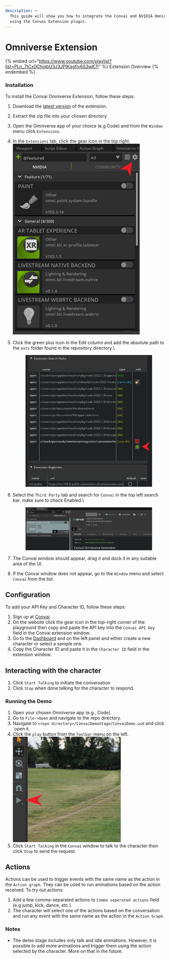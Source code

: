 ```yaml
---
description: >-
  This guide will show you how to integrate the Convai and NVIDIA Omniverse
  using the Convai Extension plugin.
---
```


# Omniverse Extension

{% embed url="https://www.youtube.com/playlist?list=PLn_7tCx0ChiqbU3J3JPIKagfiv6S3wK7i" %}
Extension Overview
{% endembed %}

### Installation

To install the Convai Omniverse Extension, follow these steps:

1. Download the [latest version](https://github.com/Conv-AI/ov_extension/archive/refs/tags/1.0.3.zip) of the extension.
2. Extract the zip file into your chosen directory.
3. Open the Omniverse app of your choice (e.g Code) and from the `Window` menu click `Extensions`.
4. In the `Extensions` tab, click the gear icon in the top right.\
   ![](<../../.gitbook/assets/image (102).png>)
5.  Click the green plus icon in the Edit column and add the absolute path to the `exts` folder found in the repository directory.\


    <figure><img src="../../.gitbook/assets/image (201).png" alt=""><figcaption></figcaption></figure>
6.  Select the `Third Party` tab and search for `Convai` in the top left search bar, make sure to check Enabled.\


    <figure><img src="../../.gitbook/assets/image (103).png" alt=""><figcaption></figcaption></figure>
7. The Convai window should appear, drag it and dock it in any suitable area of the UI.&#x20;
8.  If the Convai window does not appear, go to the `Window` menu and select `Convai` from the list.



## Configuration

To add your API Key and Character ID, follow these steps:

1. Sign up at [Convai](https://convai.com/).
2. On the website click the gear icon in the top-right corner of the playground then copy and paste the API key into the `Convai API Key` field in the Convai extension window.
3. Go to the [Dashboard](https://convai.com/pipeline/dashboard) and on the left panel and either create a new character or select a sample one.
4. Copy the Character ID and paste it in the `Character ID` field in the extension window.

## Interacting with the character

1. Click `Start Talking` to initiate the conversation
2. Click `Stop` when done talking for the character to respond.

### Running the Demo

1. Open your chosen Omniverse app (e.g., Code).
2. Go to `File->Open` and navigate to the repo directory.
3. Navigate to `<repo directory>/ConvaiDemoStage/ConvaiDemo.usd` and click \`open it.
4. Click the `play` button from the `Toolbar` menu on the left.\
   ![](<../../.gitbook/assets/image (95).png>)
5. Click `Start Talking` in the `Convai` window to talk to the character then click `Stop` to send the request.

## Actions

Actions can be used to trigger events with the same name as the action in the `Action graph`. They can be used to run animations based on the action received. To try out actions:

1. Add a few comma-separated actions to `Comma seperated actions` field (e.g jump, kick, dance, etc.).
2. The character will select one of the actions based on the conversation and run any event with the same name as the action in the `Action Graph`.

### Notes

* The demo stage includes only talk and idle animations. However, it is possible to add more animations and trigger them using the action selected by the character. More on that in the future.
